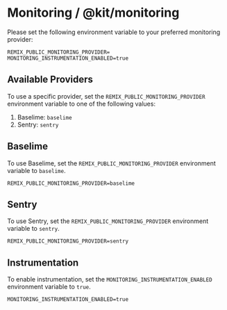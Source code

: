 # Monitoring / @kit/monitoring

Please set the following environment variable to your preferred monitoring provider:

```
REMIX_PUBLIC_MONITORING_PROVIDER=
MONITORING_INSTRUMENTATION_ENABLED=true
```

## Available Providers

To use a specific provider, set the `REMIX_PUBLIC_MONITORING_PROVIDER` environment variable to one of the following values:

1. Baselime: `baselime`
2. Sentry: `sentry`

## Baselime

To use Baselime, set the `REMIX_PUBLIC_MONITORING_PROVIDER` environment variable to `baselime`.

```
REMIX_PUBLIC_MONITORING_PROVIDER=baselime
```

## Sentry

To use Sentry, set the `REMIX_PUBLIC_MONITORING_PROVIDER` environment variable to `sentry`.

```
REMIX_PUBLIC_MONITORING_PROVIDER=sentry
```

## Instrumentation

To enable instrumentation, set the `MONITORING_INSTRUMENTATION_ENABLED` environment variable to `true`.

```
MONITORING_INSTRUMENTATION_ENABLED=true
```
